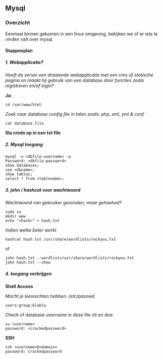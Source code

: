 ## Mysql

### Overzicht

Eenmaal binnen gekomen in een linux omgeving, bekijken we of er iets te vinden valt over mysql.

#### Stappenplan

##### 1. Webapplicatie?

*Heeft de server een draaiende webapplicatie met een cms of statische pagina en maakt hij gebruik van een database door functies zoals registreren en/of login?*

**Ja:**

```
cd /var/www/html
```

*Zoek naar database config file in talen zoals: php, xml, yml & conf*

```
cat database.file
```

**Sla creds op in een txt file**

##### 2. Mysql toegang

```
mysql -u <dbfile-username> -p
Password: <dbfile-password>
show databases;
use <dbname>;
show tables;
select * from <tablename>;
```

##### 3. john / hashcat voor wachtwoord

*Wachtwoord van gebruiker gevonden, maar gehashed?*

```
sudo su
mkdir www
echo "<hash>" > hash.txt
```

*Indien welke beter werkt*

```
hashcat hash.txt /usr/share/wordlists/rockyou.txt
```
of
```
john hash.txt --wordlist=/usr/share/wordlists/rockyou.txt
john hash.txt --show
```

##### 4. toegang verkrijgen

**Shell Access**

*Mocht je leesrechten hebben: /etc/passwd*

```
users:group:blabla
```

Check of database username in deze file zit en doe:

```
su <username>
password: <crackedpassword>
```

**SSH**

```
ssh <username>@<domain>
password: crackedpassword
```

